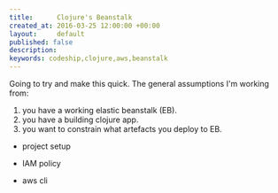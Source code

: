 ```yaml
---
title:      Clojure's Beanstalk
created_at: 2016-03-25 12:00:00 +00:00
layout:     default
published: false
description: 
keywords: codeship,clojure,aws,beanstalk
---
```


Going to try and make this quick. The general assumptions I'm working from:

1. you have a working elastic beanstalk (EB).
2. you have a building clojure app.
3. you want to constrain what artefacts you deploy to EB.

- project setup

- IAM policy
- aws cli
